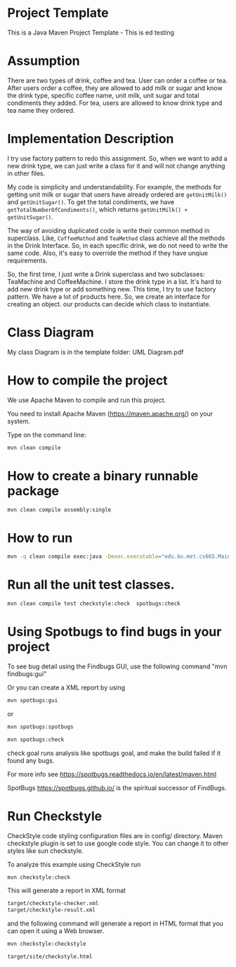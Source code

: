 # Project Template

This is a Java Maven Project Template - This is ed testing

# Assumption

There are two types of drink, coffee and tea. User can order a coffee or tea. After users order a coffee, they are allowed to add milk or sugar and know the drink type, specific coffee name, unit milk, unit sugar and total condiments they added. For tea, users are allowed to know drink type and tea name they ordered.



# Implementation Description

I try use factory pattern to redo this assignment. So, when we want to add a new drink type, we can just write a class for it and will not change anything in other files.

My code is simplicity and understandability. For example, the methods for getting unit milk or sugar that users have already ordered are `getUnitMilk()` and `getUnitSugar()`. To get the total condiments, we have `getTotalNumberOfCondiments()`, which returns `getUnitMilk() + getUnitSugar()`.

The way of avoiding duplicated code is write their common method in superclass. Like, `CoffeeMathod` and `TeaMethod` class achieve all the methods in the Drink Interface. So, in each specific drink, we do not need to write the same code. Also, it's easy to override the method if they have unqiue requirements.

So, the first time, I just write a Drink superclass and two subclasses: TeaMachine and CoffeeMachine. I store the drink type in a list. It's hard to add new drink type or add something new. This time, I try to use factory pattern. We have a lot of products here. So, we create an interface for creating an object. our products can decide which class to instantiate. 



# Class Diagram

My class Diagram is in the template folder: UML Diagram.pdf




# How to compile the project

We use Apache Maven to compile and run this project. 

You need to install Apache Maven (https://maven.apache.org/)  on your system. 

Type on the command line: 

```bash
mvn clean compile
```

# How to create a binary runnable package 


```bash
mvn clean compile assembly:single
```


# How to run

```bash
mvn -q clean compile exec:java -Dexec.executable="edu.bu.met.cs665.Main" -Dlog4j.configuration="file:log4j.properties"
```

# Run all the unit test classes.


```bash
mvn clean compile test checkstyle:check  spotbugs:check
```

# Using Spotbugs to find bugs in your project 

To see bug detail using the Findbugs GUI, use the following command "mvn findbugs:gui"

Or you can create a XML report by using  


```bash
mvn spotbugs:gui 
```

or 


```bash
mvn spotbugs:spotbugs
```


```bash
mvn spotbugs:check 
```

check goal runs analysis like spotbugs goal, and make the build failed if it found any bugs. 


For more info see 
https://spotbugs.readthedocs.io/en/latest/maven.html


SpotBugs https://spotbugs.github.io/ is the spiritual successor of FindBugs.


# Run Checkstyle 

CheckStyle code styling configuration files are in config/ directory. Maven checkstyle plugin is set to use google code style. 
You can change it to other styles like sun checkstyle. 

To analyze this example using CheckStyle run 

```bash
mvn checkstyle:check
```

This will generate a report in XML format


```bash
target/checkstyle-checker.xml
target/checkstyle-result.xml
```

and the following command will generate a report in HTML format that you can open it using a Web browser. 

```bash
mvn checkstyle:checkstyle
```

```bash
target/site/checkstyle.html
```



